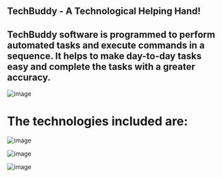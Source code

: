 ## TechBuddy - A Technological Helping Hand!
## TechBuddy software is programmed to perform automated tasks and execute commands in a sequence. It helps to make day-to-day tasks easy and complete the tasks with a greater accuracy.
![image](https://user-images.githubusercontent.com/66177822/149616089-3b89dea4-af0b-46e5-aa29-1b2ea3c25a2e.png)

# The technologies included are:

![image](https://user-images.githubusercontent.com/66177822/149616396-e530dbbe-591a-4cde-ba0a-d860395f82c6.png)


![image](https://user-images.githubusercontent.com/66177822/149616407-e2186499-5ca1-4a0a-93fe-8376229a0a2c.png)


![image](https://user-images.githubusercontent.com/66177822/149616253-3a19e5dd-1559-400a-8c0d-f9102215cdb2.png)



